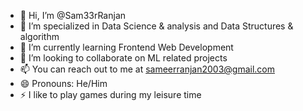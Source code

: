 - 👋 Hi, I’m @Sam33rRanjan
- 👀 I’m specialized in Data Science & analysis and Data Structures & algorithm
- 🌱 I’m currently learning Frontend Web Development
- 💞️ I’m looking to collaborate on ML related projects
- 📫 You can reach out to me at sameerranjan2003@gmail.com
- 😄 Pronouns: He/Him
- ⚡ I like to play games during my leisure time

<!---
Sam33rRanjan/Sam33rRanjan is a ✨ special ✨ repository because its `README.md` (this file) appears on your GitHub profile.
You can click the Preview link to take a look at your changes.
--->
